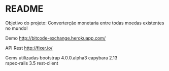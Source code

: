 # README

Objetivo do projeto:
    Converterção monetaria entre todas moedas existentes no mundo!

Demo
    http://bitcode-exchange.herokuapp.com/

API Rest
    http://fixer.io/

Gems utilizadas
    bootstrap 4.0.0.alpha3
    capybara 2.13  
    rspec-rails 3.5
    rest-client


